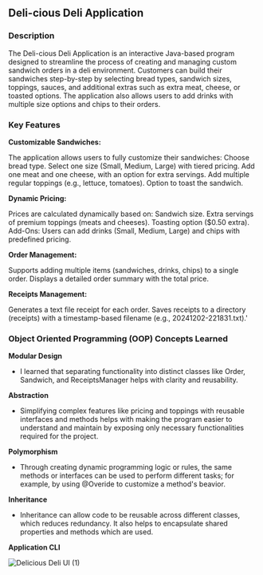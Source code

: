 ## Deli-cious Deli Application
### Description
The Deli-cious Deli Application is an interactive Java-based program designed to streamline the process of creating and managing custom sandwich orders in a deli environment. Customers can build their sandwiches step-by-step by selecting bread types, sandwich sizes, toppings, sauces, and additional extras such as extra meat, cheese, or toasted options. The application also allows users to add drinks with multiple size options and chips to their orders.

### Key Features
**Customizable Sandwiches:**

The application allows users to fully customize their sandwiches:
Choose bread type.
Select one size (Small, Medium, Large) with tiered pricing.
Add one meat and one cheese, with an option for extra servings.
Add multiple regular toppings (e.g., lettuce, tomatoes).
Option to toast the sandwich.

**Dynamic Pricing:**

Prices are calculated dynamically based on:
Sandwich size.
Extra servings of premium toppings (meats and cheeses).
Toasting option ($0.50 extra).
Add-Ons:
Users can add drinks (Small, Medium, Large) and chips with predefined pricing.

**Order Management:**

Supports adding multiple items (sandwiches, drinks, chips) to a single order.
Displays a detailed order summary with the total price.

**Receipts Management:**

Generates a text file receipt for each order.
Saves receipts to a directory (receipts) with a timestamp-based filename (e.g., 20241202-221831.txt).'

### Object Oriented Programming (OOP) Concepts Learned

**Modular Design**
- I learned that separating functionality into distinct classes like Order, Sandwich, and ReceiptsManager helps with clarity and reusability.

**Abstraction**
  - Simplifying complex features like pricing and toppings with reusable interfaces and methods helps with making the program easier to understand and maintain by exposing only necessary functionalities required for the project. 

**Polymorphism**
- Through creating dynamic programming logic or rules, the same methods or interfaces can be used to perform different tasks; for example, by using @Overide to customize a method's beavior.

**Inheritance**
- Inheritance can allow code to be reusable across different classes, which reduces redundancy. It also helps to encapsulate shared properties and methods which are used. 

**Application CLI**

![Delicious Deli UI (1)](https://github.com/user-attachments/assets/4f9f4336-f5a6-4e41-ac44-3ab4d41f4475)
